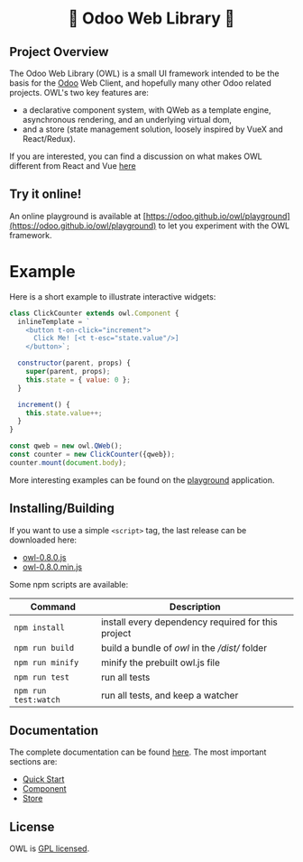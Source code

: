 <h1 align="center">🦉 Odoo Web Library 🦉</h1>

## Project Overview

The Odoo Web Library (OWL) is a small 
UI framework intended to be the basis for the [Odoo](https://www.odoo.com/) Web Client, and hopefully many
other Odoo related projects. OWL's two key features are:

- a declarative component system, with QWeb as a template engine, asynchronous rendering, and an underlying virtual dom,
- and a store (state management solution, loosely inspired by VueX and React/Redux).

If you are interested, you can find a discussion on what makes OWL different
from React and Vue [here](doc/comparison.md)

## Try it online!

An online playground is available at [https://odoo.github.io/owl/playground](https://odoo.github.io/owl/playground) to let you experiment with the OWL framework.

# Example

Here is a short example to illustrate interactive widgets:

```javascript
class ClickCounter extends owl.Component {
  inlineTemplate = `
    <button t-on-click="increment">
      Click Me! [<t t-esc="state.value"/>]
    </button>`;

  constructor(parent, props) {
    super(parent, props);
    this.state = { value: 0 };
  }

  increment() {
    this.state.value++;
  }
}

const qweb = new owl.QWeb();
const counter = new ClickCounter({qweb});
counter.mount(document.body);
```

More interesting examples can be found on the [playground](https://odoo.github.io/owl/playground) application.

## Installing/Building

If you want to use a simple `<script>` tag, the last release can be downloaded here:

- [owl-0.8.0.js](https://github.com/odoo/owl/releases/download/v0.8.0/owl-0.8.0.js)
- [owl-0.8.0.min.js](https://github.com/odoo/owl/releases/download/v0.8.0/owl-0.8.0.min.js)

Some npm scripts are available:

| Command              | Description                                        |
| -------------------- | -------------------------------------------------- |
| `npm install`        | install every dependency required for this project |
| `npm run build`      | build a bundle of _owl_ in the _/dist/_ folder     |
| `npm run minify`     | minify the prebuilt owl.js file                    |
| `npm run test`       | run all tests                                      |
| `npm run test:watch` | run all tests, and keep a watcher                  |

## Documentation

The complete documentation can be found [here](doc/readme.md). The most important sections are:

- [Quick Start](doc/quick_start.md)
- [Component](doc/component.md)
- [Store](doc/store.md)

## License

OWL is [GPL licensed](./LICENSE).
